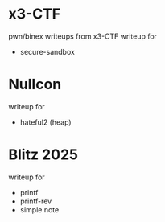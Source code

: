 # x3-CTF
pwn/binex writeups from x3-CTF
writeup for
- secure-sandbox

# Nullcon

writeup for
- hateful2 (heap)

# Blitz 2025

writeup for
- printf
- printf-rev
- simple note

